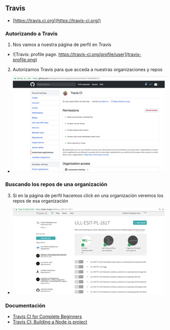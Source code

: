 ## Travis

* [https://travis.ci.org](https://travis-ci.org/)

### Autorizando a Travis
1. Nos vamos a nuestra página de perfil en Travis
  - ![Travis: profile page. https://travis-ci.org/profile/user](travis-profile.png)
2. Autorizamos Travis para que acceda a nuestras organizaciones y repos
  - ![GitHub: Authorizing Travis](github-authorized-applications-travis.png)
  
### Buscando los repos de una organización

3. Si en la página de perfil hacemos click en una organización veremos los repos de esa organización
  -  ![Viendo los repos en una organización](travis-profile-organization.png)

### Documentación

* [Travis CI for Complete Beginners](https://docs.travis-ci.com/user/for-beginners)
* [Travis CI: Building a Node.js project](https://docs.travis-ci.com/user/languages/javascript-with-nodejs/)
